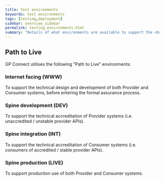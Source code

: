 ```yaml
---
title: Test environments
keywords: test environments
tags: [testing,deployment]
sidebar: overview_sidebar
permalink: testing_environments.html
summary: "Details of what environments are available to support the <br/>technical accreditation and solution assurance process"
---
```


## Path to Live ##

GP Connect utilises the following "Path to Live" environments:

### Internet facing (WWW) ###

To support the technical design and development of both Provider and Consumer systems, before entering the formal assurance process.

### Spine development (DEV) ###

To support the technical accreditation of Provider systems (i.e. unaccredited / unstable provider APIs).

### Spine integration (INT) ###

To support the technical accreditation of Consumer systems (i.e. consumers of accredited / stable provider APIs).

### Spine production (LIVE) ###

To support production use of both Provider and Consumer systems.
